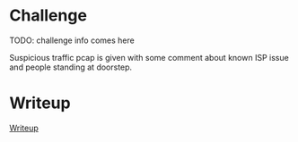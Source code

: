 # Challenge

TODO: challenge info comes here

Suspicious traffic pcap is given with some comment about known ISP issue and people standing at doorstep.

# Writeup

[Writeup](WRITEUP.md)
